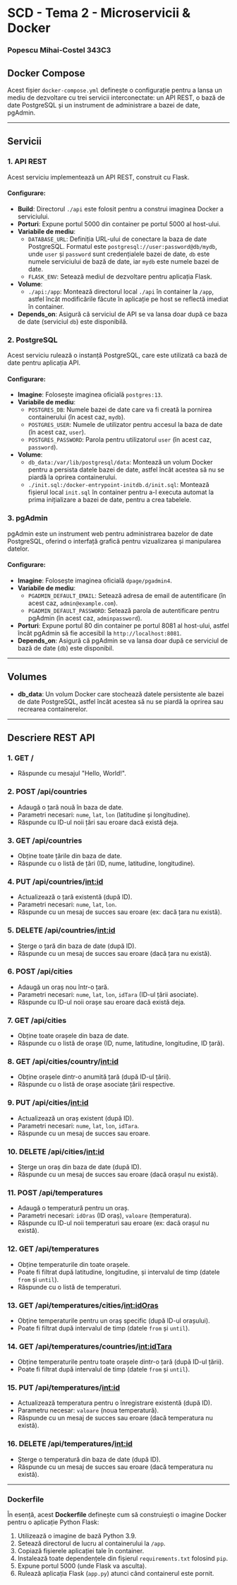 # SCD - Tema 2 - Microservicii & Docker

### Popescu Mihai-Costel 343C3

## Docker Compose

Acest fișier `docker-compose.yml` definește o configurație pentru a lansa un mediu de dezvoltare cu trei servicii interconectate: un API REST, o bază de date PostgreSQL și un instrument de administrare a bazei de date, pgAdmin.

---

## Servicii

### 1. **API REST**

Acest serviciu implementează un API REST, construit cu Flask.

#### Configurare:

- **Build**: Directorul `./api` este folosit pentru a construi imaginea Docker a serviciului.
- **Porturi**: Expune portul 5000 din container pe portul 5000 al host-ului.
- **Variabile de mediu**:
  - `DATABASE_URL`: Definiția URL-ului de conectare la baza de date PostgreSQL. Formatul este `postgresql://user:password@db/mydb`, unde `user` și `password` sunt credențialele bazei de date, `db` este numele serviciului de bază de date, iar `mydb` este numele bazei de date.
  - `FLASK_ENV`: Setează mediul de dezvoltare pentru aplicația Flask.
- **Volume**:
  - `./api:/app`: Montează directorul local `./api` în container la `/app`, astfel încât modificările făcute în aplicație pe host se reflectă imediat în container.
- **Depends_on**: Asigură că serviciul de API se va lansa doar după ce baza de date (serviciul `db`) este disponibilă.

### 2. **PostgreSQL**

Acest serviciu rulează o instanță PostgreSQL, care este utilizată ca bază de date pentru aplicația API.

#### Configurare:

- **Imagine**: Folosește imaginea oficială `postgres:13`.
- **Variabile de mediu**:
  - `POSTGRES_DB`: Numele bazei de date care va fi creată la pornirea containerului (în acest caz, `mydb`).
  - `POSTGRES_USER`: Numele de utilizator pentru accesul la baza de date (în acest caz, `user`).
  - `POSTGRES_PASSWORD`: Parola pentru utilizatorul `user` (în acest caz, `password`).
- **Volume**:
  - `db_data:/var/lib/postgresql/data`: Montează un volum Docker pentru a persista datele bazei de date, astfel încât acestea să nu se piardă la oprirea containerului.
  - `./init.sql:/docker-entrypoint-initdb.d/init.sql`: Montează fișierul local `init.sql` în container pentru a-l executa automat la prima inițializare a bazei de date, pentru a crea tabelele.

### 3. **pgAdmin**

pgAdmin este un instrument web pentru administrarea bazelor de date PostgreSQL, oferind o interfață grafică pentru vizualizarea și manipularea datelor.

#### Configurare:

- **Imagine**: Folosește imaginea oficială `dpage/pgadmin4`.
- **Variabile de mediu**:
  - `PGADMIN_DEFAULT_EMAIL`: Setează adresa de email de autentificare (în acest caz, `admin@example.com`).
  - `PGADMIN_DEFAULT_PASSWORD`: Setează parola de autentificare pentru pgAdmin (în acest caz, `adminpassword`).
- **Porturi**: Expune portul 80 din container pe portul 8081 al host-ului, astfel încât pgAdmin să fie accesibil la `http://localhost:8081`.
- **Depends_on**: Asigură că pgAdmin se va lansa doar după ce serviciul de bază de date (`db`) este disponibil.

---

## Volumes

- **db_data**: Un volum Docker care stochează datele persistente ale bazei de date PostgreSQL, astfel încât acestea să nu se piardă la oprirea sau recrearea containerelor.

---

## Descriere REST API

### 1. **GET /**

- Răspunde cu mesajul "Hello, World!".

### 2. **POST /api/countries**

- Adaugă o țară nouă în baza de date.
- Parametri necesari: `nume`, `lat`, `lon` (latitudine și longitudine).
- Răspunde cu ID-ul noii țări sau eroare dacă există deja.

### 3. **GET /api/countries**

- Obține toate țările din baza de date.
- Răspunde cu o listă de țări (ID, nume, latitudine, longitudine).

### 4. **PUT /api/countries/<int:id>**

- Actualizează o țară existentă (după ID).
- Parametri necesari: `nume`, `lat`, `lon`.
- Răspunde cu un mesaj de succes sau eroare (ex: dacă țara nu există).

### 5. **DELETE /api/countries/<int:id>**

- Șterge o țară din baza de date (după ID).
- Răspunde cu un mesaj de succes sau eroare (dacă țara nu există).

### 6. **POST /api/cities**

- Adaugă un oraș nou într-o țară.
- Parametri necesari: `nume`, `lat`, `lon`, `idTara` (ID-ul țării asociate).
- Răspunde cu ID-ul noii orașe sau eroare dacă există deja.

### 7. **GET /api/cities**

- Obține toate orașele din baza de date.
- Răspunde cu o listă de orașe (ID, nume, latitudine, longitudine, ID țară).

### 8. **GET /api/cities/country/<int:id>**

- Obține orașele dintr-o anumită țară (după ID-ul țării).
- Răspunde cu o listă de orașe asociate țării respective.

### 9. **PUT /api/cities/<int:id>**

- Actualizează un oraș existent (după ID).
- Parametri necesari: `nume`, `lat`, `lon`, `idTara`.
- Răspunde cu un mesaj de succes sau eroare.

### 10. **DELETE /api/cities/<int:id>**

- Șterge un oraș din baza de date (după ID).
- Răspunde cu un mesaj de succes sau eroare (dacă orașul nu există).

### 11. **POST /api/temperatures**

- Adaugă o temperatură pentru un oraș.
- Parametri necesari: `idOras` (ID oraș), `valoare` (temperatura).
- Răspunde cu ID-ul noii temperaturi sau eroare (ex: dacă orașul nu există).

### 12. **GET /api/temperatures**

- Obține temperaturile din toate orașele.
- Poate fi filtrat după latitudine, longitudine, și intervalul de timp (datele `from` și `until`).
- Răspunde cu o listă de temperaturi.

### 13. **GET /api/temperatures/cities/<int:idOras>**

- Obține temperaturile pentru un oraș specific (după ID-ul orașului).
- Poate fi filtrat după intervalul de timp (datele `from` și `until`).

### 14. **GET /api/temperatures/countries/<int:idTara>**

- Obține temperaturile pentru toate orașele dintr-o țară (după ID-ul țării).
- Poate fi filtrat după intervalul de timp (datele `from` și `until`).

### 15. **PUT /api/temperatures/<int:id>**

- Actualizează temperatura pentru o înregistrare existentă (după ID).
- Parametru necesar: `valoare` (noua temperatură).
- Răspunde cu un mesaj de succes sau eroare (dacă temperatura nu există).

### 16. **DELETE /api/temperatures/<int:id>**

- Șterge o temperatură din baza de date (după ID).
- Răspunde cu un mesaj de succes sau eroare (dacă temperatura nu există).

---

### Dockerfile

În esență, acest **Dockerfile** definește cum să construiești o imagine Docker pentru o aplicație Python Flask:

1. Utilizează o imagine de bază Python 3.9.
2. Setează directorul de lucru al containerului la `/app`.
3. Copiază fișierele aplicației tale în container.
4. Instalează toate dependențele din fișierul `requirements.txt` folosind `pip`.
5. Expune portul 5000 (unde Flask va asculta).
6. Rulează aplicația Flask (`app.py`) atunci când containerul este pornit.
